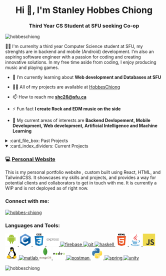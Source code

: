 <h1 align="center">Hi 👋, I'm Stanley Hobbes Chiong</h1>
<h3 align="center">Third Year CS Student at SFU seeking Co-op</h3>

<p align="left"> <img src="https://komarev.com/ghpvc/?username=hobbeschiong&label=Profile%20views&color=0e75b6&style=flat" alt="hobbeschiong" /> </p>

:student: I'm currenlty a third year Computer Science student at SFU, my strenghts are in backend and mobile (Android) development. I'm also an aspiring software engineer with a passion for coding and creating innovative solutions. In my free time aside from coding, I enjoy producing music and playing games.

- 🌱 I’m currently learning about **Web development and Databases at SFU**

- 👨‍💻 All of my projects are available at [HobbesChiong](https://github.com/HobbesChiong)

- 📫 How to reach me **shc26@sfu.ca**

- ⚡ Fun fact **I create Rock and EDM music on the side**
  
- 📝 My current areas of interests are **Backend Devlopement, Mobile Development, Web development, Artificial Intelligence and Machine Learning**

<details>
  <summary>:card_file_box: Past Projects</summary>
  
  <!-- SFU -->
  
  ## :school: SFU Course Projects
  #### [Course Tracking Backend](https://github.com/HobbesChiong/Course-Tracking-Back-End) - CMPT 213
  - Developed the backend for a course tracking website to help SFU students plan their academic schedules
  - Implemented a **REST API** using **Spring Boot** to interact with model classes written in **Java** and export as **JSON** objects
  - Streamlined data management and storage by compiling course data from a CSV file into the back-end
  
  #### [Co-operative-Goals-for-Competitive-Games](https://github.com/HobbesChiong/Co-operative-Goals-for-Competitive-Games) - CMPT 276
  - Developed a mobile application using Java and Android SDK, enabling CRUD operations to manage the data of various games
  - Integrated Agile and Scrum principles by implementing a Kanban board, fostering heavy customer involvement, and
    embracing changing requirements, to deliver software that met 100% of the specifications on a bi-weekly basis 
  - Created comprehensive test functions using JUnit to achieve 100% code coverage, significantly improving overall code quality
  
  #### [Rebel Finder](https://github.com/HobbesChiong/Rebel_Finder) - CMPT 276
  - Designed and developed a Minesweeper clone for Android using **Java** and **Android SDK**
  - Implemented the core Minesweeper game logic, including grid generation, bomb placement, tile revealing, and win conditions,
  - Created an intuitive and user-friendly interface, ensuring a seamless and engaging gaming experience using **Android Studio's Layout Editor** to edit XML files
    
<!-- Hackathons --> 

  ## 🐱‍💻 Hackathons
  
  ### ✍️ [JapanGo](https://github.com/bxian03/StormHacks2023)
  JapanGo is a multiplayer, web-based game designed to help people become familiar with the Japanese alphabets in a fun and competitive way. Inspired by skribbl.io, users are able to create a room, share the code and then race to see who can decipher the question first. It was created during Stormhacks 2023, an in-person 24 hour hackathon. Using websockets and Firebase, we were able to create a real-time connection between different clients with minimal latency, removing technical issues so that users could focus on memorizing their alphabets. Other technologies that we used include React and Tailwind for the frontend, and Python with FastAPI in the backend.
  
  ### 🧪 [Organic Chemistry Quiz Discord Bot](https://github.com/im-calvin/HackToSchoolBot22) [(Hack To School 2022 Hackathon First Overall)](https://github.com/bxian03/HackToSchoolAPI22)
  The Organic Chemistry Quiz Discord Bot was aimed to make learning compound names more fun and engaging. We created a Discord bot that quizzes users on compound names and awards points for correct answers. It was created in Hack To School 2022 a 48 hour MLH Hackathon, we used discord.py for the bot, Express.JS for the API and MongoDB for the database. Participating in my first hackathon was an amazing learning experience where I honed my skills in pair programming, time-management, and effective communication
</details>

<details open>
  <summary>:card_index_dividers: Current Projects</summary>
 
  ### 💻 [Personal Website](https://github.com/HobbesChiong/website)
  This is my personal portfolio website , custom built using React, HTML, and TailwindCSS. It showcases my skills and projects, and provides a way for potential clients and collaborators to get in touch with me. It is currently a WIP and is not deployed as of right now.
</details>

<h3 align="left">Connect with me:</h3>
<p align="left">
<a href="https://linkedin.com/in/hobbes-chiong" target="blank"><img align="center" src="https://raw.githubusercontent.com/rahuldkjain/github-profile-readme-generator/master/src/images/icons/Social/linked-in-alt.svg" alt="hobbes-chiong" height="30" width="40" /></a>
</p>

<h3 align="left">Languages and Tools:</h3>
<p align="left"> <a href="https://developer.android.com" target="_blank" rel="noreferrer"> <img src="https://raw.githubusercontent.com/devicons/devicon/master/icons/android/android-original-wordmark.svg" alt="android" width="40" height="40"/> </a> <a href="https://www.cprogramming.com/" target="_blank" rel="noreferrer"> <img src="https://raw.githubusercontent.com/devicons/devicon/master/icons/c/c-original.svg" alt="c" width="40" height="40"/> </a> <a href="https://www.w3schools.com/css/" target="_blank" rel="noreferrer"> <img src="https://raw.githubusercontent.com/devicons/devicon/master/icons/css3/css3-original-wordmark.svg" alt="css3" width="40" height="40"/> </a> <a href="https://expressjs.com" target="_blank" rel="noreferrer"> <img src="https://raw.githubusercontent.com/devicons/devicon/master/icons/express/express-original-wordmark.svg" alt="express" width="40" height="40"/> </a> <a href="https://firebase.google.com/" target="_blank" rel="noreferrer"> <img src="https://www.vectorlogo.zone/logos/firebase/firebase-icon.svg" alt="firebase" width="40" height="40"/> </a> <a href="https://git-scm.com/" target="_blank" rel="noreferrer"> <img src="https://www.vectorlogo.zone/logos/git-scm/git-scm-icon.svg" alt="git" width="40" height="40"/> </a> <a href="https://www.haskell.org/" target="_blank" rel="noreferrer"> <img src="https://upload.wikimedia.org/wikipedia/commons/1/1c/Haskell-Logo.svg" alt="haskell" width="40" height="40"/> </a> <a href="https://www.w3.org/html/" target="_blank" rel="noreferrer"> <img src="https://raw.githubusercontent.com/devicons/devicon/master/icons/html5/html5-original-wordmark.svg" alt="html5" width="40" height="40"/> </a> <a href="https://www.java.com" target="_blank" rel="noreferrer"> <img src="https://raw.githubusercontent.com/devicons/devicon/master/icons/java/java-original.svg" alt="java" width="40" height="40"/> </a> <a href="https://developer.mozilla.org/en-US/docs/Web/JavaScript" target="_blank" rel="noreferrer"> <img src="https://raw.githubusercontent.com/devicons/devicon/master/icons/javascript/javascript-original.svg" alt="javascript" width="40" height="40"/> </a> <a href="https://www.linux.org/" target="_blank" rel="noreferrer"> <img src="https://raw.githubusercontent.com/devicons/devicon/master/icons/linux/linux-original.svg" alt="linux" width="40" height="40"/> </a> <a href="https://www.mathworks.com/" target="_blank" rel="noreferrer"> <img src="https://upload.wikimedia.org/wikipedia/commons/2/21/Matlab_Logo.png" alt="matlab" width="40" height="40"/> </a> <a href="https://www.mongodb.com/" target="_blank" rel="noreferrer"> <img src="https://raw.githubusercontent.com/devicons/devicon/master/icons/mongodb/mongodb-original-wordmark.svg" alt="mongodb" width="40" height="40"/> </a> <a href="https://nodejs.org" target="_blank" rel="noreferrer"> <img src="https://raw.githubusercontent.com/devicons/devicon/master/icons/nodejs/nodejs-original-wordmark.svg" alt="nodejs" width="40" height="40"/> </a> <a href="https://postman.com" target="_blank" rel="noreferrer"> <img src="https://www.vectorlogo.zone/logos/getpostman/getpostman-icon.svg" alt="postman" width="40" height="40"/> </a> <a href="https://www.python.org" target="_blank" rel="noreferrer"> <img src="https://raw.githubusercontent.com/devicons/devicon/master/icons/python/python-original.svg" alt="python" width="40" height="40"/> </a> <a href="https://spring.io/" target="_blank" rel="noreferrer"> <img src="https://www.vectorlogo.zone/logos/springio/springio-icon.svg" alt="spring" width="40" height="40"/> </a> <a href="https://unity.com/" target="_blank" rel="noreferrer"> <img src="https://www.vectorlogo.zone/logos/unity3d/unity3d-icon.svg" alt="unity" width="40" height="40"/> </a> </p>

<p><img align="center" src="https://github-readme-stats.vercel.app/api/top-langs?username=hobbeschiong&show_icons=true&locale=en&layout=compact" alt="hobbeschiong" /></p>

